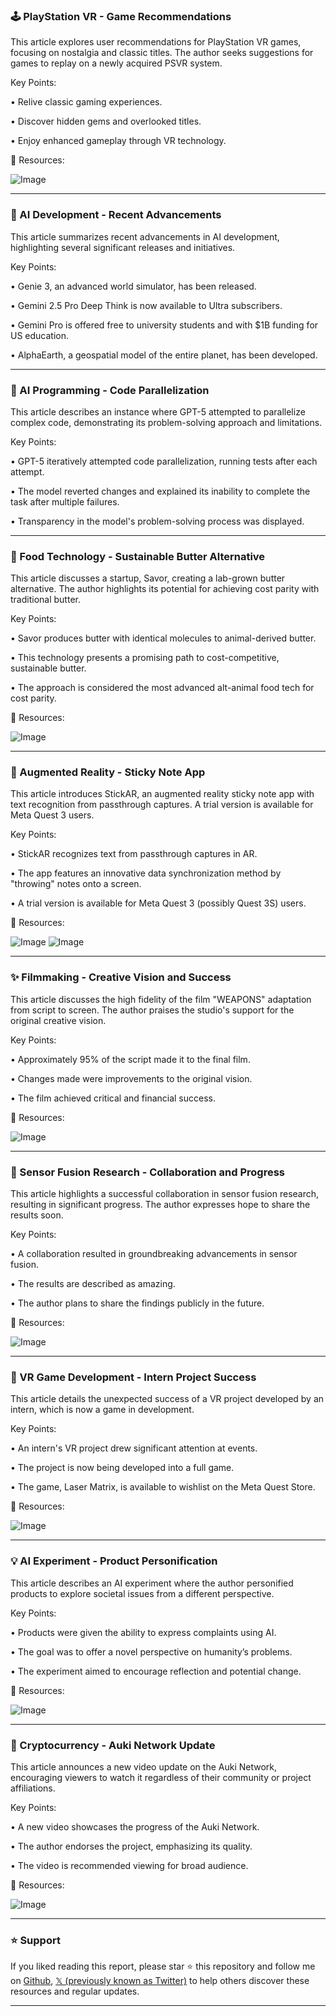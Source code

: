 ### 🕹️ PlayStation VR - Game Recommendations

This article explores user recommendations for PlayStation VR games, focusing on nostalgia and classic titles.  The author seeks suggestions for games to replay on a newly acquired PSVR system.

Key Points:

•  Relive classic gaming experiences.


•  Discover hidden gems and overlooked titles.


•  Enjoy enhanced gameplay through VR technology.



🔗 Resources:

![Image](https://pbs.twimg.com/media/Gx3SqVLXsAAMJv4?format=jpg&name=small)


---

### 🚀 AI Development - Recent Advancements

This article summarizes recent advancements in AI development, highlighting several significant releases and initiatives.

Key Points:

•  Genie 3, an advanced world simulator, has been released.


•  Gemini 2.5 Pro Deep Think is now available to Ultra subscribers.


•  Gemini Pro is offered free to university students and with $1B funding for US education.


•  AlphaEarth, a geospatial model of the entire planet, has been developed.



---

### 🤖 AI Programming - Code Parallelization

This article describes an instance where GPT-5 attempted to parallelize complex code, demonstrating its problem-solving approach and limitations.

Key Points:

•  GPT-5 iteratively attempted code parallelization, running tests after each attempt.


•  The model reverted changes and explained its inability to complete the task after multiple failures.


•  Transparency in the model's problem-solving process was displayed.



---

### 🌱 Food Technology - Sustainable Butter Alternative

This article discusses a startup, Savor, creating a lab-grown butter alternative.  The author highlights its potential for achieving cost parity with traditional butter.

Key Points:

•  Savor produces butter with identical molecules to animal-derived butter.


•  This technology presents a promising path to cost-competitive, sustainable butter.


•  The approach is considered the most advanced alt-animal food tech for cost parity.


🔗 Resources:

![Image](https://pbs.twimg.com/ext_tw_video_thumb/1954278709923303424/pu/img/onoI0N43AvLRxrya.jpg)


---

### 🚀 Augmented Reality - Sticky Note App

This article introduces StickAR, an augmented reality sticky note app with text recognition from passthrough captures.  A trial version is available for Meta Quest 3 users.

Key Points:

•  StickAR recognizes text from passthrough captures in AR.


•  The app features an innovative data synchronization method by "throwing" notes onto a screen.


•  A trial version is available for Meta Quest 3 (possibly Quest 3S) users.


🔗 Resources:

![Image](https://pbs.twimg.com/amplify_video_thumb/1954091738349629440/img/edlt5P6IE6cU__0k.jpg)
![Image](https://pbs.twimg.com/amplify_video_thumb/1949389395259543552/img/w4sDd2IdJa5khihd?format=jpg&name=240x240)


---

### ✨ Filmmaking - Creative Vision and Success

This article discusses the high fidelity of the film "WEAPONS" adaptation from script to screen. The author praises the studio's support for the original creative vision.

Key Points:

•  Approximately 95% of the script made it to the final film.


•  Changes made were improvements to the original vision.


•  The film achieved critical and financial success.



🔗 Resources:

![Image](https://pbs.twimg.com/media/Gx7dCcSbYAAti_G?format=jpg&name=small)


---

### 🤖 Sensor Fusion Research - Collaboration and Progress

This article highlights a successful collaboration in sensor fusion research, resulting in significant progress. The author expresses hope to share the results soon.

Key Points:

•  A collaboration resulted in groundbreaking advancements in sensor fusion.


•  The results are described as amazing.


•  The author plans to share the findings publicly in the future.



🔗 Resources:

![Image](https://pbs.twimg.com/media/Gx7rX_pXgAEWgax?format=jpg&name=small)


---

### 🚀 VR Game Development - Intern Project Success

This article details the unexpected success of a VR project developed by an intern, which is now a game in development.

Key Points:

•  An intern's VR project drew significant attention at events.


•  The project is now being developed into a full game.


•  The game, Laser Matrix, is available to wishlist on the Meta Quest Store.


🔗 Resources:

![Image](https://pbs.twimg.com/ext_tw_video_thumb/1953848823647756288/pu/img/R5BDIIu824yosvPj.jpg)


---

### 💡 AI Experiment - Product Personification

This article describes an AI experiment where the author personified products to explore societal issues from a different perspective.

Key Points:

•  Products were given the ability to express complaints using AI.


•  The goal was to offer a novel perspective on humanity’s problems.


•  The experiment aimed to encourage reflection and potential change.



🔗 Resources:

![Image](https://pbs.twimg.com/amplify_video_thumb/1953910257576562688/img/nLRW4zV07do3diCO.jpg)


---

### 🚀 Cryptocurrency - Auki Network Update

This article announces a new video update on the Auki Network, encouraging viewers to watch it regardless of their community or project affiliations.

Key Points:

•  A new video showcases the progress of the Auki Network.


•  The author endorses the project, emphasizing its quality.


•  The video is recommended viewing for broad audience.


🔗 Resources:

![Image](https://pbs.twimg.com/amplify_video_thumb/1953993590881099776/img/wdSFMdOgiS7bDm22.jpg)


---

### ⭐️ Support

If you liked reading this report, please star ⭐️ this repository and follow me on [Github](https://github.com/Drix10), [𝕏 (previously known as Twitter)](https://x.com/DRIX_10_) to help others discover these resources and regular updates.

---